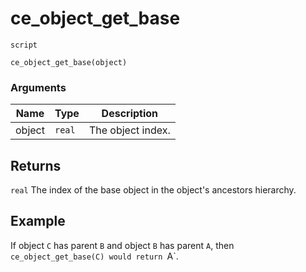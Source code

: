# ce_object_get_base
`script`
```gml
ce_object_get_base(object)
```

### Arguments
| Name | Type | Description |
| ---- | ---- | ----------- |
| object | `real` | The object index. |

## Returns
`real` The index of the base object in the object's ancestors
 hierarchy.

## Example
If object `C` has parent `B` and object `B` has parent `A`, then
`ce_object_get_base(C) would return `A`.